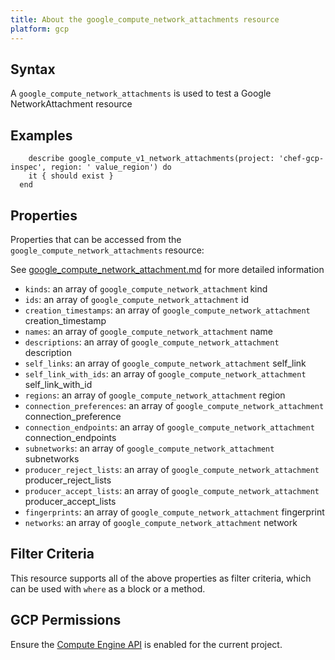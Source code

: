 ```yaml
---
title: About the google_compute_network_attachments resource
platform: gcp
---
```


## Syntax
A `google_compute_network_attachments` is used to test a Google NetworkAttachment resource

## Examples
```
    describe google_compute_v1_network_attachments(project: 'chef-gcp-inspec', region: ' value_region') do
    it { should exist }
  end
```

## Properties
Properties that can be accessed from the `google_compute_network_attachments` resource:

See [google_compute_network_attachment.md](google_compute_network_attachment.md) for more detailed information
  * `kinds`: an array of `google_compute_network_attachment` kind
  * `ids`: an array of `google_compute_network_attachment` id
  * `creation_timestamps`: an array of `google_compute_network_attachment` creation_timestamp
  * `names`: an array of `google_compute_network_attachment` name
  * `descriptions`: an array of `google_compute_network_attachment` description
  * `self_links`: an array of `google_compute_network_attachment` self_link
  * `self_link_with_ids`: an array of `google_compute_network_attachment` self_link_with_id
  * `regions`: an array of `google_compute_network_attachment` region
  * `connection_preferences`: an array of `google_compute_network_attachment` connection_preference
  * `connection_endpoints`: an array of `google_compute_network_attachment` connection_endpoints
  * `subnetworks`: an array of `google_compute_network_attachment` subnetworks
  * `producer_reject_lists`: an array of `google_compute_network_attachment` producer_reject_lists
  * `producer_accept_lists`: an array of `google_compute_network_attachment` producer_accept_lists
  * `fingerprints`: an array of `google_compute_network_attachment` fingerprint
  * `networks`: an array of `google_compute_network_attachment` network

## Filter Criteria
This resource supports all of the above properties as filter criteria, which can be used
with `where` as a block or a method.

## GCP Permissions

Ensure the [Compute Engine API](https://console.cloud.google.com/apis/library/compute.googleapis.com/) is enabled for the current project.
